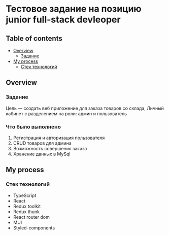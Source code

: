 # Тестовое задание на позицию junior full-stack devleoper

## Table of contents

- [Overview](#overview)
  - [Задание](#Задание)
- [My process](#my-process)
  - [Стек технологий](#Стек-технологий)

## Overview

### Задание

Цель — создать веб приложение для заказа товаров со склада,
Личный кабинет с разделением на роли: админ и пользователь

### Что было выполнено

1. Регистрация и авторизация пользователя
2. CRUD товаров для админа
3. Возможность совершения заказа
4. Хранение данных в MySql

## My process

### Стек технологий

- TypeScript
- React
- Redux toolkit
- Redux thunk
- React router dom
- MUI
- Styled-components

